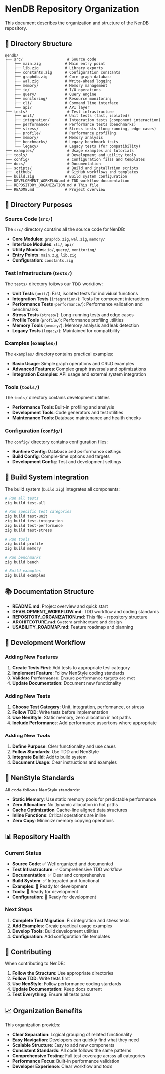 # NenDB Repository Organization

This document describes the organization and structure of the NenDB repository.

## 📁 Directory Structure

```
nendb/
├── src/                    # Source code
│   ├── main.zig           # Main entry point
│   ├── lib.zig            # Library exports
│   ├── constants.zig      # Configuration constants
│   ├── graphdb.zig        # Core graph database
│   ├── wal.zig            # Write-ahead logging
│   ├── memory/            # Memory management
│   ├── io/                # I/O operations
│   ├── query/             # Query engine
│   ├── monitoring/        # Resource monitoring
│   ├── cli/               # Command line interface
│   └── api/               # API layer
├── tests/                  # Test infrastructure
│   ├── unit/              # Unit tests (fast, isolated)
│   ├── integration/       # Integration tests (component interaction)
│   ├── performance/       # Performance tests (benchmarks)
│   ├── stress/            # Stress tests (long-running, edge cases)
│   ├── profile/           # Performance profiling
│   ├── memory/            # Memory analysis
│   ├── benchmarks/        # Legacy benchmark tests
│   └── legacy/            # Legacy tests (for compatibility)
├── examples/               # Usage examples and tutorials
├── tools/                  # Development and utility tools
├── config/                 # Configuration files and templates
├── docs/                   # Documentation
├── scripts/                # Build and installation scripts
├── .github/                # GitHub workflows and templates
├── build.zig              # Build system configuration
├── DEVELOPMENT_WORKFLOW.md # TDD workflow documentation
├── REPOSITORY_ORGANIZATION.md # This file
└── README.md              # Project overview
```

## 🎯 Directory Purposes

### Source Code (`src/`)

The `src/` directory contains all the source code for NenDB:

- **Core Modules**: `graphdb.zig`, `wal.zig`, `memory/`
- **Interface Modules**: `cli/`, `api/`
- **Utility Modules**: `io/`, `query/`, `monitoring/`
- **Entry Points**: `main.zig`, `lib.zig`
- **Configuration**: `constants.zig`

### Test Infrastructure (`tests/`)

The `tests/` directory follows our TDD workflow:

- **Unit Tests** (`unit/`): Fast, isolated tests for individual functions
- **Integration Tests** (`integration/`): Tests for component interactions
- **Performance Tests** (`performance/`): Performance validation and benchmarks
- **Stress Tests** (`stress/`): Long-running tests and edge cases
- **Profile Tools** (`profile/`): Performance profiling utilities
- **Memory Tools** (`memory/`): Memory analysis and leak detection
- **Legacy Tests** (`legacy/`): Maintained for compatibility

### Examples (`examples/`)

The `examples/` directory contains practical examples:

- **Basic Usage**: Simple graph operations and CRUD examples
- **Advanced Features**: Complex graph traversals and optimizations
- **Integration Examples**: API usage and external system integration

### Tools (`tools/`)

The `tools/` directory contains development utilities:

- **Performance Tools**: Built-in profiling and analysis
- **Development Tools**: Code generators and test utilities
- **Maintenance Tools**: Database maintenance and health checks

### Configuration (`config/`)

The `config/` directory contains configuration files:

- **Runtime Config**: Database and performance settings
- **Build Config**: Compile-time options and targets
- **Development Config**: Test and development settings

## 🔧 Build System Integration

The build system (`build.zig`) integrates all components:

```bash
# Run all tests
zig build test-all

# Run specific test categories
zig build test-unit
zig build test-integration
zig build test-performance
zig build test-stress

# Run tools
zig build profile
zig build memory

# Run benchmarks
zig build bench

# Build examples
zig build examples
```

## 📚 Documentation Structure

- **README.md**: Project overview and quick start
- **DEVELOPMENT_WORKFLOW.md**: TDD workflow and coding standards
- **REPOSITORY_ORGANIZATION.md**: This file - repository structure
- **ARCHITECTURE.md**: System architecture and design
- **USABILITY_ROADMAP.md**: Feature roadmap and planning

## 🚀 Development Workflow

### Adding New Features

1. **Create Tests First**: Add tests to appropriate test category
2. **Implement Feature**: Follow NenStyle coding standards
3. **Validate Performance**: Ensure performance targets are met
4. **Update Documentation**: Document new functionality

### Adding New Tests

1. **Choose Test Category**: Unit, integration, performance, or stress
2. **Follow TDD**: Write tests before implementation
3. **Use NenStyle**: Static memory, zero allocation in hot paths
4. **Include Performance**: Add performance assertions where appropriate

### Adding New Tools

1. **Define Purpose**: Clear functionality and use cases
2. **Follow Standards**: Use TDD and NenStyle
3. **Integrate Build**: Add to build system
4. **Document Usage**: Clear instructions and examples

## 🎨 NenStyle Standards

All code follows NenStyle standards:

- **Static Memory**: Use static memory pools for predictable performance
- **Zero Allocation**: No dynamic allocation in hot paths
- **Cache Optimization**: Cache-line aligned data structures
- **Inline Functions**: Critical operations are inline
- **Zero Copy**: Minimize memory copying operations

## 📊 Repository Health

### Current Status

- **Source Code**: ✅ Well organized and documented
- **Test Infrastructure**: ✅ Comprehensive TDD workflow
- **Documentation**: ✅ Clear and comprehensive
- **Build System**: ✅ Integrated and functional
- **Examples**: 🔧 Ready for development
- **Tools**: 🔧 Ready for development
- **Configuration**: 🔧 Ready for development

### Next Steps

1. **Complete Test Migration**: Fix integration and stress tests
2. **Add Examples**: Create practical usage examples
3. **Develop Tools**: Build development utilities
4. **Configuration**: Add configuration file templates

## 🤝 Contributing

When contributing to NenDB:

1. **Follow the Structure**: Use appropriate directories
2. **Follow TDD**: Write tests first
3. **Use NenStyle**: Follow performance coding standards
4. **Update Documentation**: Keep docs current
5. **Test Everything**: Ensure all tests pass

## 📈 Organization Benefits

This organization provides:

- **Clear Separation**: Logical grouping of related functionality
- **Easy Navigation**: Developers can quickly find what they need
- **Scalable Structure**: Easy to add new components
- **Consistent Standards**: All code follows the same patterns
- **Comprehensive Testing**: Full test coverage across all categories
- **Performance Focus**: Built-in performance validation
- **Developer Experience**: Clear workflow and tools

